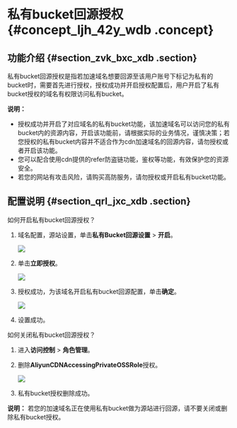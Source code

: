 # 私有bucket回源授权 {#concept_ljh_42y_wdb .concept}

## 功能介绍 {#section_zvk_bxc_xdb .section}

私有bucket回源授权是指若加速域名想要回源至该用户账号下标记为私有的bucket时，需要首先进行授权，授权成功并开启授权配置后，用户开启了私有bucket授权的域名有权限访问私有bucket。

**说明：** 

-   授权成功并开启了对应域名的私有bucket功能，该加速域名可以访问您的私有bucket内的资源内容，开启该功能前，请根据实际的业务情况，谨慎决策；若您授权的私有bucket内容并不适合作为cdn加速域名的回源内容，请勿授权或者开启该功能。
-   您可以配合使用cdn提供的refer防盗链功能，鉴权等功能，有效保护您的资源安全。
-   若您的网站有攻击风险，请购买高防服务，请勿授权或开启私有bucket功能。

## 配置说明 {#section_qrl_jxc_xdb .section}

如何开启私有bucket回源授权？

1.  域名配置，源站设置，单击**私有Bucket回源设置** \> **开启**。

    ![](http://static-aliyun-doc.oss-cn-hangzhou.aliyuncs.com/assets/img/5143/3335_zh-CN.png)

2.  单击**立即授权**。

    ![](http://static-aliyun-doc.oss-cn-hangzhou.aliyuncs.com/assets/img/5143/3336_zh-CN.png)

3.  授权成功，为该域名开启私有bucket回源配置，单击**确定**。

    ![](http://static-aliyun-doc.oss-cn-hangzhou.aliyuncs.com/assets/img/5143/3337_zh-CN.png)

4.  设置成功。

如何关闭私有bucket回源授权？

1.  进入**访问控制** \> **角色管理**。
2.  删除**AliyunCDNAccessingPrivateOSSRole**授权。

    ![](http://static-aliyun-doc.oss-cn-hangzhou.aliyuncs.com/assets/img/5143/3338_zh-CN.png)

3.  私有bucket授权删除成功。

**说明：** 若您的加速域名正在使用私有bucket做为源站进行回源，请不要关闭或删除私有bucket授权。

